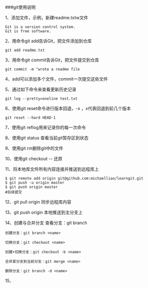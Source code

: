 ###git使用说明

1、添加文件，示例，新建readme.txtw文件

```git
Git is a version control system.
Git is free software.
```

2、用命令git add告诉Git，把文件添加到仓库

```git
git add readme.txt
```

3、用命令git commit告诉Git，把文件提交到仓库

```git
git commit -m "wrote a readme file
```

4、add可以添加多个文件，commit一次提交这些文件

5、通过如下命令来查看更新历史记录

```
git log --pretty=oneline test.txt
```

6、使用git reset命令进行版本回退，-x ，x代表回退到前几个版本

```
git reset --hard HEAD-1
```

7、使用git reflog用来记录你的每一次命令

8、使用git status 查看当前git暂存区到状态

9、使用git rm删除git中的文件

10、使用git checkout -- 还原

11、将本地库文件所有内容连接并推送到远程库上

```git
$ git remote add origin git@github.com:michaelliao/learngit.git
$ git push -u origin master
$ git push origin master
#后续提交
```

12、git pull origin <branch name>同步远程库内容

13、git push origin <branch name> 本地推送到主分支上

14、创建与合并分支
	查看分支：git branch

	创建分支：git branch <name>
	
	切换分支：git checkout <name>
	
	创建+切换分支：git checkout -b <name>
	
	合并某分支到当前分支：git merge <name>
	
	删除分支：git branch -d <name>

15、